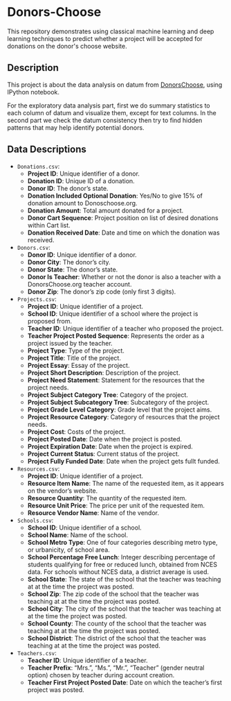 # Donors-Choose
This repository demonstrates using classical machine learning and deep learning techniques to predict whether a project will be accepted for donations on the donor's choose website.


## Description
This project is about the data analysis on datum from <a href="https://www.donorschoose.org/">DonorsChoose</a>, using IPython notebook.  

For the exploratory data analysis part, first we do summary statistics to each column of datum and visualize them, except for text columns. In the second part we check the datum consistency then try to find hidden patterns that may help identify potential donors.


## Data Descriptions
* `Donations.csv`: 
  + **Project ID**: Unique identifier of a donor.
  + **Donation ID**: Unique ID of a donation.
  + **Donor ID**: The donor’s state.
  + **Donation Included Optional Donation**: Yes/No to give 15% of donation amount to Donoschoose.org.
  + **Donation Amount**: Total amount donated for a project.
  + **Donor Cart Sequence**: Project position on list of desired donations within Cart list.
  + **Donation Received Date**: Date and time on which the donation was received.
* `Donors.csv`:
  + **Donor ID**: Unique identifier of a donor.
  + **Donor City**: The donor’s city.
  + **Donor State**: The donor’s state.
  + **Donor Is Teacher**: Whether or not the donor is also a teacher with a DonorsChoose.org teacher account.
  + **Donor Zip**: The donor’s zip code (only first 3 digits).
* `Projects.csv`:
  + **Project ID**: Unique identifier of a project.
  + **School ID**: Unique identifier of a school where the project is proposed from.
  + **Teacher ID**: Unique identifier of a teacher who proposed the project.
  + **Teacher Project Posted Sequence**: Represents the order as a project issued by the teacher.
  + **Project Type**: Type of the project.
  + **Project Title**: Title of the project.
  + **Project Essay**: Essay of the project.
  + **Project Short Description**: Description of the project.
  + **Project Need Statement**: Statement for the resources that the project needs.
  + **Project Subject Category Tree**: Category of the project.
  + **Project Subject Subcategory Tree**: Subcategory of the project.
  + **Project Grade Level Category**: Grade level that the project aims.
  + **Project Resource Category**: Category of resources that the project needs.
  + **Project Cost**: Costs of the project.
  + **Project Posted Date**: Date when the project is posted.
  + **Project Expiration Date**: Date when the project is expired.
  + **Project Current Status**: Current status of the project.
  + **Project Fully Funded Date**: Date when the project gets fullt funded.
* `Resources.csv`:
  + **Project ID**: Unique identifier of a project.
  + **Resource Item Name**: The name of the requested item, as it appears on the vendor’s website.
  + **Resource Quantity**: The quantity of the requested item.
  + **Resource Unit Price**: The price per unit of the requested item.
  + **Resource Vendor Name**:  Name of the vendor.
* `Schools.csv`:
  + **School ID**: Unique identifier of a school.
  + **School Name**: Name of the school.
  + **School Metro Type**: One of four categories describing metro type, or urbanicity, of school area.
  + **School Percentage Free Lunch**: Integer describing percentage of students qualifying for free or reduced lunch, obtained from NCES data. For schools without NCES data, a district average is used.
  + **School State**: The state of the school that the teacher was teaching at at the time the project was posted.
  + **School Zip**: The zip code of the school that the teacher was teaching at at the time the project was posted.
  + **School City**: The city of the school that the teacher was teaching at at the time the project was posted.
  + **School County**: The county of the school that the teacher was teaching at at the time the project was posted.
  + **School District**: The district of the school that the teacher was teaching at at the time the project was posted.
* `Teachers.csv`:
  + **Teacher ID**: Unique identifier of a teacher.
  + **Teacher Prefix**: “Mrs.”, “Ms.”, “Mr.”, “Teacher” (gender neutral option) chosen by teacher during account creation.
  + **Teacher First Project Posted Date**: Date on which the teacher’s first project was posted.

